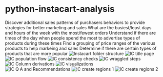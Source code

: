# python-instacart-analysis
Discover additional sales patterns of purchasers behaviors to provide strategies for better marketing and sales
What are the busiest/least days and hours of the week with the most/fewest orders
Understand if there are times of the day when people spend the most to advertise types of products during these times
Find a grouping of price ranges of the various products to help markeing and sales
Determine if there are certain types of products that are more popular
![Instacart folder structure](https://github.com/Rich-Brad/python-instacart-analysis/assets/150104364/dd0789b5-444b-4e28-80c6-9b7a6cf5e253)
![IC title page](https://github.com/Rich-Brad/python-instacart-analysis/assets/150104364/e9b18aea-0dbd-4c1c-a225-e7b6a0d76c06)
![IC population flow](https://github.com/Rich-Brad/python-instacart-analysis/assets/150104364/19968e30-098a-4a35-820c-8aff7bfa9794)
![IC consistency checks](https://github.com/Rich-Brad/python-instacart-analysis/assets/150104364/35a11a93-ef4e-4bca-b7aa-81b882549d3c)
![IC wraggled steps](https://github.com/Rich-Brad/python-instacart-analysis/assets/150104364/040fac1e-bb89-4c10-8266-5d3d10fc922e)
![IC Column derivations](https://github.com/Rich-Brad/python-instacart-analysis/assets/150104364/f055b7b7-092d-40fe-891e-f171efe9ea78)
![IC visualizations](https://github.com/Rich-Brad/python-instacart-analysis/assets/150104364/37e83c3f-b0cb-4f89-affc-a1eb048a3e6e)
![IC Q   A and Recommendations](https://github.com/Rich-Brad/python-instacart-analysis/assets/150104364/1b1d2293-b557-498c-a765-5813df27703c)
![IC create regions 1](https://github.com/Rich-Brad/python-instacart-analysis/assets/150104364/e8bac6c4-2cd3-4141-8e35-15ba3f391cbd)
![IC create regions 2](https://github.com/Rich-Brad/python-instacart-analysis/assets/150104364/791a76a9-1f4b-4645-a3d9-b1ff185c56e1)
